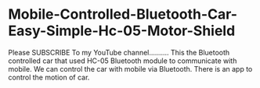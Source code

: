 # Mobile-Controlled-Bluetooth-Car-Easy-Simple-Hc-05-Motor-Shield
Please SUBSCRIBE To my YouTube channel..........  This the Bluetooth controlled car that used HC-05 Bluetooth module to communicate with mobile.  We can control the car with mobile via Bluetooth.  There is an app to control the motion of car.
